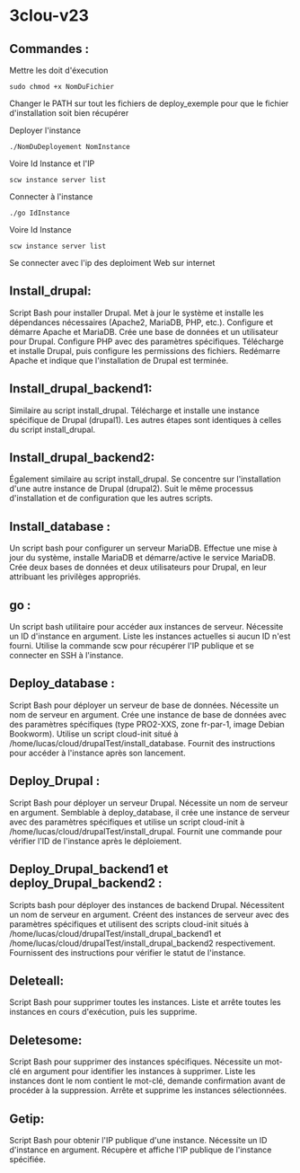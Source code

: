 # 3clou-v23

## Commandes :

Mettre les doit d'éxecution

`sudo chmod +x NomDuFichier` 

Changer le PATH sur tout les fichiers de deploy_exemple pour que le fichier d'installation soit bien récupérer 

Deployer l'instance

`./NomDuDeployement NomInstance`

Voire Id Instance et l'IP

`scw instance server list`

Connecter à l'instance

`./go IdInstance`

Voire Id Instance

`scw instance server list`

Se connecter avec l'ip des deploiment Web sur internet

## Install_drupal:
Script Bash pour installer Drupal.
Met à jour le système et installe les dépendances nécessaires (Apache2, MariaDB, PHP, etc.).
Configure et démarre Apache et MariaDB.
Crée une base de données et un utilisateur pour Drupal.
Configure PHP avec des paramètres spécifiques.
Télécharge et installe Drupal, puis configure les permissions des fichiers.
Redémarre Apache et indique que l'installation de Drupal est terminée.

## Install_drupal_backend1:
Similaire au script install_drupal.
Télécharge et installe une instance spécifique de Drupal (drupal1).
Les autres étapes sont identiques à celles du script install_drupal.

## Install_drupal_backend2:
Également similaire au script install_drupal.
Se concentre sur l'installation d'une autre instance de Drupal (drupal2).
Suit le même processus d'installation et de configuration que les autres scripts.

## Install_database :
Un script bash pour configurer un serveur MariaDB.
Effectue une mise à jour du système, installe MariaDB et démarre/active le service MariaDB.
Crée deux bases de données et deux utilisateurs pour Drupal, en leur attribuant les privilèges appropriés.

## go :
Un script bash utilitaire pour accéder aux instances de serveur.
Nécessite un ID d'instance en argument.
Liste les instances actuelles si aucun ID n'est fourni.
Utilise la commande scw pour récupérer l'IP publique et se connecter en SSH à l'instance.

## Deploy_database :
Script Bash pour déployer un serveur de base de données.
Nécessite un nom de serveur en argument.
Crée une instance de base de données avec des paramètres spécifiques (type PRO2-XXS, zone fr-par-1, image Debian Bookworm).
Utilise un script cloud-init situé à /home/lucas/cloud/drupalTest/install_database.
Fournit des instructions pour accéder à l'instance après son lancement.

## Deploy_Drupal :
Script Bash pour déployer un serveur Drupal.
Nécessite un nom de serveur en argument.
Semblable à deploy_database, il crée une instance de serveur avec des paramètres spécifiques et utilise un script cloud-init à /home/lucas/cloud/drupalTest/install_drupal.
Fournit une commande pour vérifier l'ID de l'instance après le déploiement.

## Deploy_Drupal_backend1 et deploy_Drupal_backend2 :
Scripts bash pour déployer des instances de backend Drupal.
Nécessitent un nom de serveur en argument.
Créent des instances de serveur avec des paramètres spécifiques et utilisent des scripts cloud-init situés à /home/lucas/cloud/drupalTest/install_drupal_backend1 et /home/lucas/cloud/drupalTest/install_drupal_backend2 respectivement.
Fournissent des instructions pour vérifier le statut de l'instance.

## Deleteall:
Script Bash pour supprimer toutes les instances.
Liste et arrête toutes les instances en cours d'exécution, puis les supprime.

## Deletesome:
Script Bash pour supprimer des instances spécifiques.
Nécessite un mot-clé en argument pour identifier les instances à supprimer.
Liste les instances dont le nom contient le mot-clé, demande confirmation avant de procéder à la suppression.
Arrête et supprime les instances sélectionnées.

## Getip:
Script Bash pour obtenir l'IP publique d'une instance.
Nécessite un ID d'instance en argument.
Récupère et affiche l'IP publique de l'instance spécifiée.
